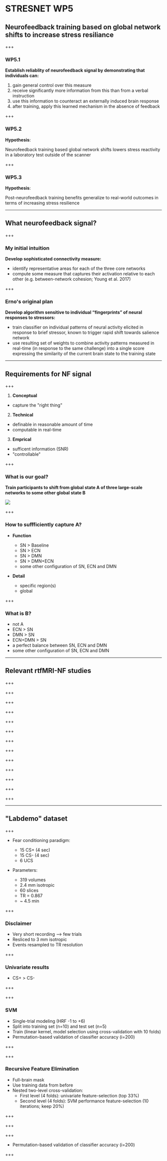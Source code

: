 # STRESNET WP5

## Neurofeedback training based on global network shifts to increase stress resiliance

+++

### WP5.1

**Establish reliablity of neurofeedback signal by demonstrating that individuals can:**
  1. gain general control over this measure
  2. receive significantly more information from this than from a verbal instruction
  3. use this information to counteract an externally induced brain response
  4. after training, apply this learned mechanism in the absence of feedback

+++

### WP5.2

**Hypothesis**:

Neurofeedback training based global network shifts lowers stress reactivity in a laboratory test outside of the scanner

+++

### WP5.3

**Hypothesis**:

Post-neurofeedback training benefits generalize to real-world outcomes in terms of increasing stress resilience

---

## What neurofeedback signal?

+++

### My initial intuition
**Develop sophisticated connectivity measure:**
  - identify representative areas for each of the three core networks
  - compute some measure that captures their activation relative to each other (e.g. between-network cohesion; Young et al. 2017)

+++

### Erno's original plan
**Develop algorithm  sensitive  to  individual  “fingerprints”  of  neural  responses  to  stressors:**
  - train classifier on individual patterns of neural activity elicited in response to brief stressor, known to trigger rapid shift towards salience network
  - use resulting set of weights to combine activity patterns measured in real-time (in response to the same challenge) into a single score expressing the similarity of the current brain state to the training state


---

## Requirements for NF signal

+++

1. **Conceptual**
  - capture the "right thing"

2. **Technical**
  - definable in reasonable amount of time
  - computable in real-time

3. **Emprical**
  - sufficent information (SNR)
  - "controllable"

+++

### What is our goal?

**Train participants to shift from global state A of three large-scale networks to some other global state B**

![](assets/global_shifts.png)

+++

### How to suffficiently capture A?

- **Function**
  - SN > Baseline
  - SN > ECN
  - SN > DMN
  - SN > DMN+ECN
  - some other configuration of SN, ECN and DMN

- **Detail**
  - specific region(s)
  - global

+++

### What is B?

- not A
- ECN > SN
- DMN > SN
- ECN+DMN > SN
- a perfect balance between SN, ECN and DMN
- some other configuration of SN, ECN and DMN


---


## Relevant rtfMRI-NF studies

+++
<!-- .slide: data-background-image="./assets/CAN_NF_Studies.png" data-background-size="contain" -->

+++
<!-- .slide: rata-background-image="assets/Hamilton_2016.png" data-background-size="55% 90%" -->

+++
<!-- .slide: data-background-image="assets/Veit_2012.png" data-background-size="contain" -->

+++
<!-- .slide: data-background-image="assets/Paret_2016.png" data-background-size="contain" -->

+++
<!-- .slide: data-background-image="assets/Nicholson_2017.png" data-background-size="57% 100%" -->

+++
<!-- .slide: data-background-image="assets/Scheinost_2013.png" data-background-size="55% 55%" -->

+++
<!-- .slide: data-background-image="assets/Sarkheil_2015.png" data-background-size="55% 45%" -->

+++
<!-- .slide: data-background-image="assets/Kadosh_2017.png" data-background-size="55% 90%" -->

+++
<!-- .slide: data-background-image="assets/Zhang_2015.png" data-background-size="55% 80%" -->

+++
<!-- .slide: data-background-image="assets/Zilverstand_2015.png" data-background-size="55% 90%" -->

+++
<!-- .slide: data-background-image="assets/Koush_2017.png" data-background-size="55% 90%" -->

+++
<!-- .slide: data-background-image="assets/Moll_2014.png" data-background-size="70% 100%" -->

+++
<!-- .slide: data-background-image="assets/Li_2016.png" data-background-size="55% 100%" -->


---


## "Labdemo" dataset

+++

- Fear conditioning paradigm:
  - 15 CS+ (4 sec)
  - 15 CS- (4 sec)
  - 6 UCS

- Parameters:
  - 319 volumes
  - 2.4 mm isotropic
  - 60 slices
  - TR = 0.867
  - ~ 4.5 min

+++

### Disclaimer

- Very short recording --> few trials
- Resliced to 3 mm isotropic
- Events resampled to TR resolution

+++

### Univariate results

- CS+ > CS-

+++

<!-- .slide: data-background-image="assets/labdemo_univariate.png" data-background-size="auto 90%" -->

+++

### SVM

- Single-trial modeling (HRF -1 to +6)
- Split into training set (n=10) and test set (n=5)
- Train (linear kernel, model selection using cross-validation with 10 folds)
- Permutation-based validation of classifier accuracy (i=200)

+++

<!-- .slide: data-background-image="assets/labdemo_svm.png" data-background-size="auto 90%" -->

+++

### Recursive Feature Elimination

- Full-brain mask
- Use training data from before
- Nested two-level cross-validation:
  - First level (4 folds): univariate feature-selection (top 33%)
  - Second level (4 folds): SVM performance feature-selection (10 iterations; keep 20%)

+++

<!-- .slide: data-background-image="assets/labdemo_rfe_generalization.png" data-background-size="auto 90%" -->

+++

<!-- .slide: data-background-image="assets/labdemo_rfe.png" data-background-size="auto 90%" -->

+++

- Permutation-based validation of classifier accuracy (i=200)

+++

<!-- .slide: data-background-image="assets/labdemo_rfe_svm.png" data-background-size="auto 90%" -->
